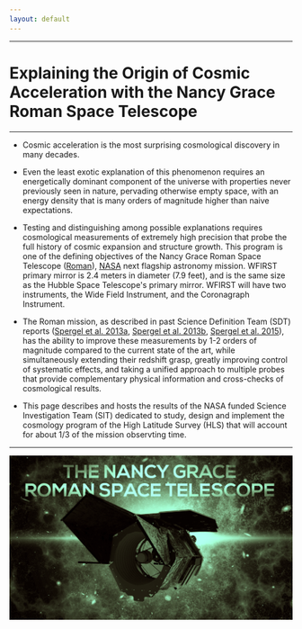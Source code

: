 ```yaml
---
layout: default
---
```


***

# Explaining the Origin of Cosmic Acceleration with the Nancy Grace Roman Space Telescope 

***

* Cosmic acceleration is the most surprising cosmological discovery in many decades. 

* Even the least exotic explanation of this phenomenon requires an energetically dominant component of the universe with properties never previously seen in nature, pervading otherwise empty space, with an energy density that is many orders of magnitude higher than naive expectations. 

* Testing and distinguishing among possible explanations requires cosmological measurements of extremely high precision that probe the full history of cosmic expansion and structure growth. This program is one of the defining objectives of the Nancy Grace Roman Space Telescope ([Roman](https://roman.gsfc.nasa.gov)), [NASA](https://www.nasa.gov) next flagship astronomy mission. WFIRST primary mirror is 2.4 meters in diameter (7.9 feet), and is the same size as the Hubble Space Telescope's primary mirror. WFIRST will have two instruments, the Wide Field Instrument, and the Coronagraph Instrument.

* The Roman mission, as described in past Science Definition Team (SDT) reports ([Spergel et al. 2013a](https://arxiv.org/abs/1305.5422), [Spergel et al. 2013b](https://arxiv.org/abs/1305.5425), [Spergel et al. 2015](https://arxiv.org/abs/1503.03757)), has the ability to improve these measurements by 1-2 orders of magnitude compared to the current state of the art, while simultaneously extending their redshift grasp, greatly improving control of systematic effects, and taking a unified approach to multiple probes that provide complementary physical information and cross-checks of cosmological results.

* This page describes and hosts the results of the NASA funded Science Investigation Team (SIT) dedicated to study, design and implement the cosmology program of the High Latitude Survey (HLS) that will account for about 1/3 of the mission observting time.

***
![Roman Logo](/images/nancy_grace_roman_v1.png)
